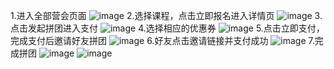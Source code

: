 1.进入全部营会页面
![image](https://github.com/user-attachments/assets/e3dbde2d-c57a-425c-ba73-dcb6bb6509ce)
2.选择课程，点击立即报名进入详情页
![image](https://github.com/user-attachments/assets/f007ba57-e7b5-4d45-8e92-8a893a614b06)
3.点击发起拼团进入支付
![image](https://github.com/user-attachments/assets/295f9131-7072-460a-945b-8f31602e0678)
4.选择相应的优惠券
![image](https://github.com/user-attachments/assets/a3a72b75-3264-4905-a16e-d74938198b5a)
5.点击立即支付，完成支付后邀请好友拼团
![image](https://github.com/user-attachments/assets/ab584a00-2477-476d-8d5b-4ed2138abbf3)
6.好友点击邀请链接并支付成功
![image](https://github.com/user-attachments/assets/d7471d1d-2473-47dd-98ce-5c725dd617c6)
7.完成拼团
![image](https://github.com/user-attachments/assets/efa31cd4-0629-40c1-80cf-624da8cc48ac)
![image](https://github.com/user-attachments/assets/5195d418-e7dc-452e-a574-2a111775f247)



